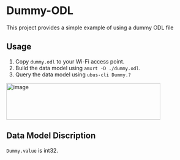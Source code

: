 # Dummy-ODL
This project provides a simple example of using a dummy ODL file 
## Usage
1. Copy `dummy.odl` to your Wi-Fi access point.
2. Build the data model using `amxrt -D ./dummy.odl`.
3. Query the data model using `ubus-cli Dummy.?`
<img width="402" height="96" alt="image" src="https://github.com/user-attachments/assets/3ede1ab5-0397-4211-9cdd-7928af648200" />



## Data Model Discription
`Dummy.value` is int32.
